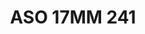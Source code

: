 ---
title: ASO 17MM 241
date: 
draft: false

# descripcion
description : Anillo de plata 925.

materials: Plata 956

color: 

dimensions: 17mm diámetro

code: 05-23-1630

type: "Anillos"

categories: []

price: $10.960,00

price_eftvo: $9.320,00

# Images
# first image will be shown in the product page
images:
  # - image: "images/path_to_image"
  # La ubicacion de las imagenes es imagenes/Anillos/Anillos.Solo Plata/05-23-1630-aso-17mm-241
  - image: "./images/anillos/solo_plata/05-23-1630-aso-17mm-241.jpg"
---